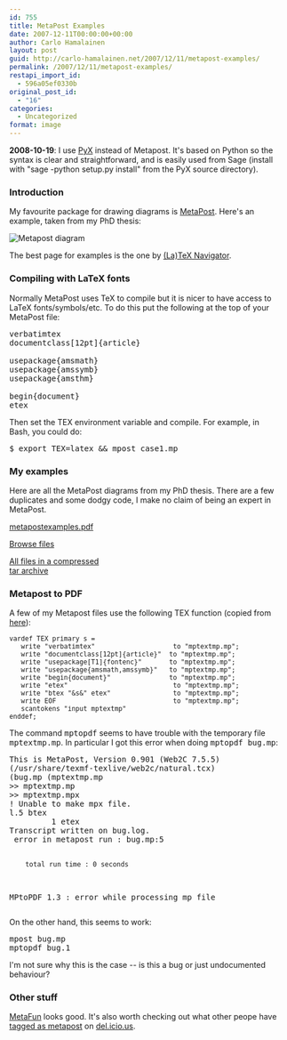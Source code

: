 ```yaml
---
id: 755
title: MetaPost Examples
date: 2007-12-11T00:00:00+00:00
author: Carlo Hamalainen
layout: post
guid: http://carlo-hamalainen.net/2007/12/11/metapost-examples/
permalink: /2007/12/11/metapost-examples/
restapi_import_id:
  - 596a05ef0330b
original_post_id:
  - "16"
categories:
  - Uncategorized
format: image
---
```

**2008-10-19**: I use [PyX](http://pyx.sourceforge.net/) instead of Metapost. It's based on Python so the syntax is clear and straightforward, and is easily used from Sage (install with "sage -python setup.py install" from the PyX source directory).

### Introduction

My favourite package for drawing diagrams is [MetaPost](http://en.wikipedia.org/wiki/MetaPost). Here's an example, taken from my PhD thesis:

<img class="displayed" src="https://i1.wp.com/s3.amazonaws.com/carlo-hamalainen.net/oldblog/stuff/myfiles/metapostrules.png?w=1100&#038;ssl=1" alt="Metapost diagram" data-recalc-dims="1" /> 

The best page for examples is the one by [(La)TeX Navigator](http://tex.loria.fr/prod-graph/zoonekynd/metapost/metapost.html).

### Compiling with LaTeX fonts

Normally MetaPost uses TeX to compile but it is nicer to have access to LaTeX fonts/symbols/etc. To do this put the following at the top of your MetaPost file: 

<pre>verbatimtex
documentclass[12pt]{article}

usepackage{amsmath}
usepackage{amssymb}
usepackage{amsthm}

begin{document}
etex
</pre>

Then set the TEX environment variable and compile. For example, in  
Bash, you could do:

<pre>$ export TEX=latex && mpost case1.mp
</pre>

### My examples

Here are all the MetaPost diagrams from my PhD thesis. There are a few duplicates and some dodgy code, I make no claim of being an expert in MetaPost. 

[metapostexamples.pdf](https://s3.amazonaws.com/carlo-hamalainen.net/oldblog/stuff/myfiles/metapost/metapostexamples/metapostexamples.pdf) 

[Browse files](https://s3.amazonaws.com/carlo-hamalainen.net/oldblog/stuff/myfiles/metapost/metapostexamples/) 

[All files in a compressed  
tar archive](https://s3.amazonaws.com/carlo-hamalainen.net/oldblog/stuff/myfiles/metapost/metapostexamples.tgz) 

### Metapost to PDF

A few of my Metapost files use the following TEX function (copied from [here](http://tex.loria.fr/prod-graph/zoonekynd/metapost/macros.mp)):

<small></p> 

<pre>
vardef TEX primary s =
   write "verbatimtex"                    to "mptextmp.mp";
   write "documentclass[12pt]{article}"  to "mptextmp.mp";
   write "usepackage[T1]{fontenc}"       to "mptextmp.mp";
   write "usepackage{amsmath,amssymb}"   to "mptextmp.mp";
   write "begin{document}"               to "mptextmp.mp";
   write "etex"                           to "mptextmp.mp";
   write "btex "&s&" etex"                to "mptextmp.mp";
   write EOF                              to "mptextmp.mp";
   scantokens "input mptextmp"
enddef;
</pre>

<p>
  </small>
</p>

<p>
  The command <tt>mptopdf</tt> seems to have trouble with the temporary file <tt>mptextmp.mp</tt>. In particular I got this error when doing <tt>mptopdf bug.mp</tt>:
</p>

<p>
  <pre>
This is MetaPost, Version 0.901 (Web2C 7.5.5)
(/usr/share/texmf-texlive/web2c/natural.tcx)
(bug.mp (mptextmp.mp
>> mptextmp.mp
>> mptextmp.mpx
! Unable to make mpx file.
l.5 btex
         1 etex
Transcript written on bug.log.
 error in metapost run : bug.mp:5

        total run time : 0 seconds

MPtoPDF 1.3 : error while processing mp file
</pre>
</p>

<p>
  On the other hand, this seems to work:
</p>

<p>
  <pre>
mpost bug.mp
mptopdf bug.1
</pre>
</p>

<p>
  I'm not sure why this is the case -- is this a bug or just undocumented behaviour?
</p>

<h3>
  Other stuff
</h3>

<p>
  <a href="http://wiki.contextgarden.net/MetaFun">MetaFun</a> looks good. It's also worth checking out what other peope have <a href="http://del.icio.us/search/?fr=del_icio_us&p=metapost&type=all">tagged as metapost</a> on <a href="http://del.icio.us">del.icio.us</a>.
</p>